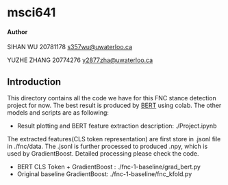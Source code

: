 # msci641

#### Author
SIHAN WU
20781178
s357wu@uwaterloo.ca

YUZHE ZHANG
20774276
y2877zha@uwaterloo.ca

## Introduction
This directory contains all the code we have for this FNC stance detection project for now. The best result is produced by [BERT](https://colab.research.google.com/drive/1Ag9dsRPP5T7X1InQmOOFeUJzhBLQX2R9) using colab. The other models and scripts are as following:

- Result plotting and BERT feature extraction description: ./Project.ipynb
        
The extracted features(CLS token representation) are first store in .jsonl file in ./fnc/data. The .jsonl is further processed to produced .npy, which is used by GradientBoost. Detailed processing please check the code.
        
- BERT CLS Token + GradientBoost : ./fnc-1-baseline/grad_bert.py
- Original baseline GradientBoost: ./fnc-1-baseline/fnc_kfold.py